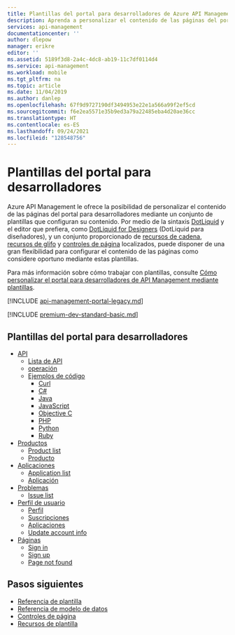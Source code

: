 ```yaml
---
title: Plantillas del portal para desarrolladores de Azure API Management | Microsoft Docs
description: Aprenda a personalizar el contenido de las páginas del portal para desarrolladores mediante un conjunto de plantillas en Azure API Management.
services: api-management
documentationcenter: ''
author: dlepow
manager: erikre
editor: ''
ms.assetid: 5189f3d8-2a4c-4dc8-ab19-11c7df0114d4
ms.service: api-management
ms.workload: mobile
ms.tgt_pltfrm: na
ms.topic: article
ms.date: 11/04/2019
ms.author: danlep
ms.openlocfilehash: 67f9d9727190df3494953e22e1a566a99f2ef5cd
ms.sourcegitcommit: f6e2ea5571e35b9ed3a79a22485eba4d20ae36cc
ms.translationtype: HT
ms.contentlocale: es-ES
ms.lasthandoff: 09/24/2021
ms.locfileid: "128548756"
---
```

# <a name="developer-portal-templates"></a>Plantillas del portal para desarrolladores

Azure API Management le ofrece la posibilidad de personalizar el contenido de las páginas del portal para desarrolladores mediante un conjunto de plantillas que configuran su contenido. Por medio de la sintaxis [DotLiquid](http://dotliquidmarkup.org/) y el editor que prefiera, como [DotLiquid for Designers](https://github.com/dotliquid/dotliquid/wiki/DotLiquid-for-Designers) (DotLiquid para diseñadores), y un conjunto proporcionado de [recursos de cadena](api-management-template-resources.md#strings), [recursos de glifo](api-management-template-resources.md#glyphs) y [controles de página](api-management-page-controls.md) localizados, puede disponer de una gran flexibilidad para configurar el contenido de las páginas como considere oportuno mediante estas plantillas.  
  
Para más información sobre cómo trabajar con plantillas, consulte [Cómo personalizar el portal para desarrolladores de API Management mediante plantillas](api-management-developer-portal-templates.md).  

[!INCLUDE [api-management-portal-legacy.md](../../includes/api-management-portal-legacy.md)]

[!INCLUDE [premium-dev-standard-basic.md](../../includes/api-management-availability-premium-dev-standard-basic.md)]

##  <a name="developer-portal-templates"></a><a name="DeveloperPortalTemplates"></a>Plantillas del portal para desarrolladores  
  
-   [API](api-management-api-templates.md)  
    -   [Lista de API](api-management-api-templates.md#APIList)  
    -   [operación](api-management-api-templates.md#Product)  
    -   [Ejemplos de código](api-management-api-templates.md#CodeSamples)  
        -   [Curl](api-management-api-templates.md#Curl)  
        -   [C#](api-management-api-templates.md#CSharp)  
        -   [Java](api-management-api-templates.md#Stub)  
        -   [JavaScript](api-management-api-templates.md#JavaScript)  
        -   [Objective C](api-management-api-templates.md#ObjectiveC)  
        -   [PHP](api-management-api-templates.md#PHP)  
        -   [Python](api-management-api-templates.md#Python)  
        -   [Ruby](api-management-api-templates.md#Ruby)  
-   [Productos](api-management-product-templates.md)  
    -   [Product list](api-management-product-templates.md#ProductList)  
    -   [Producto](api-management-product-templates.md#Product)  
-   [Aplicaciones](api-management-application-templates.md)  
    -   [Application list](api-management-application-templates.md#ProductList)  
    -   [Aplicación](api-management-application-templates.md#Application)  
-   [Problemas](api-management-issue-templates.md)  
    -   [Issue list](api-management-issue-templates.md#IssueList)  
-   [Perfil de usuario](api-management-user-profile-templates.md)  
    -   [Perfil](api-management-user-profile-templates.md#Profile)  
    -   [Suscripciones](api-management-user-profile-templates.md#Subscriptions)  
    -   [Aplicaciones](api-management-user-profile-templates.md#Applications)  
    -   [Update account info](api-management-user-profile-templates.md#UpdateAccountInfo)  
-   [Páginas](api-management-page-templates.md)  
    -   [Sign in](api-management-page-templates.md#SignIn)  
    -   [Sign up](api-management-page-templates.md#SignUp)  
    -   [Page not found](api-management-page-templates.md#PageNotFound)

## <a name="next-steps"></a>Pasos siguientes  

+ [Referencia de plantilla](api-management-developer-portal-templates-reference.md)  
+ [Referencia de modelo de datos](api-management-template-data-model-reference.md)  
+ [Controles de página](api-management-page-controls.md)  
+ [Recursos de plantilla](api-management-template-resources.md)